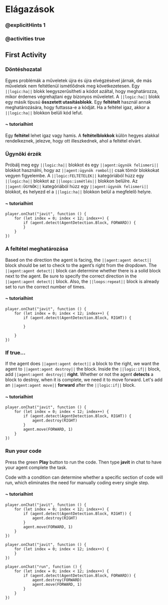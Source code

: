# Elágazások

### @explicitHints 1

### @activities true

## First Activity

### Döntéshozatal

Egyes problémák a műveletek újra és újra elvégzésével járnak, de más műveletek nem feltétlenül ismétlődnek meg következetesen. Egy ``||logic:ha||`` blokk leegyszerűsítheti a kódot azáltal, hogy meghatározza, mikor érdemes végrehajtani egy bizonyos műveletet.
A ``||logic:ha||`` blokk egy másik típusú **összetett utasításblokk**. Egy **feltételt** használ annak meghatározására, hogy futtassa-e a kódját. Ha a feltétel igaz, akkor a ``||logic:ha||`` blokkon belüli kód lefut.

#### ~ tutorialhint

Egy **feltétel** lehet igaz vagy hamis. A **feltételblokkok** külön hegyes alakkal rendelkeznek, jelezve, hogy ott illeszkednek, ahol a feltétel elvárt.

### Ügynöki érzék

Próbálj meg egy ``||logic:ha||`` blokkot és egy ``||agent:ügynök felismeri||`` blokkot használni, hogy az ``||agent:ügynök rombol||`` csak tömör blokkokat vegyen figyelembe.
A ``||logic:FELTÉTELEK||`` kategóriából húzz egy ``||logic:ha||`` blokkot az ``||loops:ismétlés||`` blokkon belülre.
Az ``||agent:ÜGYNÖK||`` kategóriából húzz egy ``||agent:ügynök felismeri||`` blokkot, és helyezd el a ``||logic:ha||`` blokkon belül a megfelelő helyre.

#### ~ tutorialhint

```blocks
player.onChat("javit", function () {
    for (let index = 0; index < 12; index++) {
        if (agent.detect(AgentDetection.Block, FORWARD)) {
        }
    }
})
```
### A feltétel meghatározása

Based on the direction the agent is facing, the ``||agent:agent detect||`` block should be set to check to the agent’s right from the dropdown. The ``||agent:agent detect||`` block can determine whether there is a solid block next to the agent.
Be sure to specify the correct direction in the ``||agent:agent detect||`` block. Also, the ``||loops:repeat||`` block is already set to run the correct number of times.

#### ~ tutorialhint

```blocks
player.onChat("javit", function () {
    for (let index = 0; index < 12; index++) {
        if (agent.detect(AgentDetection.Block, RIGHT)) {
           
        }
        
    }
})
```

### If true...

If the agent does ``||agent:agent detect||``  a block to the right, we want the agent to ``||agent:agent destroy||``  the block. Inside the ``||logic:if||`` block, add ``||agent:agent destroy||`` **right**.
Whether or not the agent **detects** a block to destroy, when it is complete, we need it to move forward. Let's add an ``||agent:agent move||`` **forward** after the ``||logic:if||`` block.

#### ~ tutorialhint

```blocks
player.onChat("javit", function () {
    for (let index = 0; index < 12; index++) {
        if (agent.detect(AgentDetection.Block, RIGHT)) {
            agent.destroy(RIGHT)
        }
        agent.move(FORWARD, 1)
    }
})
```

### Run your code

Press the green **Play** button to run the code. Then type **javit** in chat to have your agent complete the task.

Code with a condition can determine whether a specific section of code will run, which eliminates the need for manually coding every single step.

#### ~ tutorialhint

```blocks
player.onChat("javit", function () {
    for (let index = 0; index < 12; index++) {
        if (agent.detect(AgentDetection.Block, RIGHT)) {
            agent.destroy(RIGHT)
        }
        agent.move(FORWARD, 1)
    }
})
```

```template
player.onChat("javit", function () {
    for (let index = 0; index < 12; index++) {
    }
})
```

```ghost
player.onChat("run", function () {
    for (let index = 0; index < 12; index++) {
        if (agent.detect(AgentDetection.Block, FORWARD)) {
            agent.destroy(FORWARD)
            agent.move(FORWARD, 1)
        }
    }
})
```
